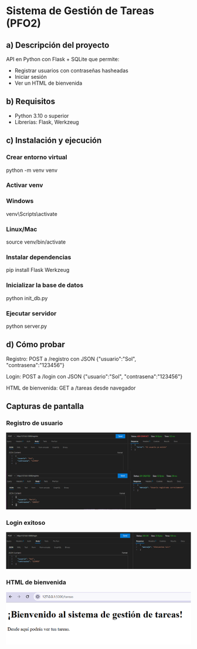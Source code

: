 
# Sistema de Gestión de Tareas (PFO2)

## a) Descripción del proyecto

API en Python con Flask + SQLite que permite:
- Registrar usuarios con contraseñas hasheadas
- Iniciar sesión
- Ver un HTML de bienvenida

## b) Requisitos
- Python 3.10 o superior
- Librerías: Flask, Werkzeug

## c) Instalación y ejecución
### Crear entorno virtual
python -m venv venv
### Activar venv
### Windows
venv\Scripts\activate
### Linux/Mac
source venv/bin/activate

### Instalar dependencias
pip install Flask Werkzeug

### Inicializar la base de datos
python init_db.py

### Ejecutar servidor
python server.py

## d) Cómo probar

Registro: POST a /registro con JSON {"usuario":"Sol", "contrasena":"123456"}

Login: POST a /login con JSON {"usuario":"Sol", "contrasena":"123456"}

HTML de bienvenida: GET a /tareas desde navegador

## Capturas de pantalla

### Registro de usuario
![Registro](imagenes/Prueba-registro.png)

### Login exitoso
![Login](imagenes/Prueba-login.png)

### HTML de bienvenida
![Bienvenida](imagenes/Prueba-tareas-html.png)